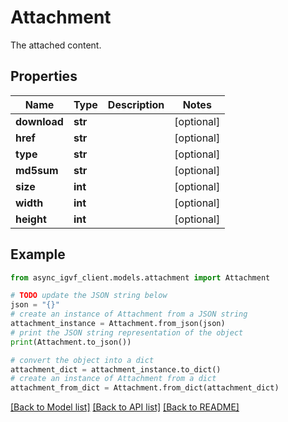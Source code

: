 # Attachment

The attached content.

## Properties

Name | Type | Description | Notes
------------ | ------------- | ------------- | -------------
**download** | **str** |  | [optional] 
**href** | **str** |  | [optional] 
**type** | **str** |  | [optional] 
**md5sum** | **str** |  | [optional] 
**size** | **int** |  | [optional] 
**width** | **int** |  | [optional] 
**height** | **int** |  | [optional] 

## Example

```python
from async_igvf_client.models.attachment import Attachment

# TODO update the JSON string below
json = "{}"
# create an instance of Attachment from a JSON string
attachment_instance = Attachment.from_json(json)
# print the JSON string representation of the object
print(Attachment.to_json())

# convert the object into a dict
attachment_dict = attachment_instance.to_dict()
# create an instance of Attachment from a dict
attachment_from_dict = Attachment.from_dict(attachment_dict)
```
[[Back to Model list]](../README.md#documentation-for-models) [[Back to API list]](../README.md#documentation-for-api-endpoints) [[Back to README]](../README.md)


